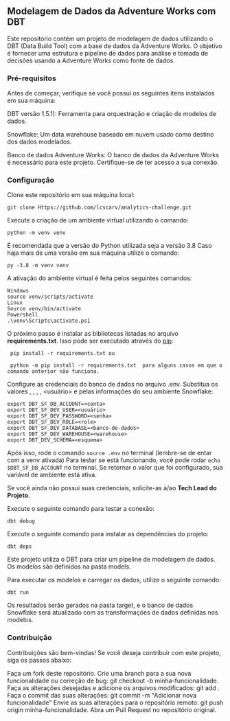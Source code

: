
## Modelagem de Dados da Adventure Works com DBT
Este repositório contém um projeto de modelagem de dados utilizando o DBT (Data Build Tool) com a base de dados da Adventure Works. O objetivo é fornecer uma estrutura e pipeline de dados para análise e tomada de decisões usando a Adventure Works como fonte de dados.

### Pré-requisitos
Antes de começar, verifique se você possui os seguintes itens instalados em sua máquina:

DBT versão 1.5.1): Ferramenta para orquestração e criação de modelos de dados.

Snowflake: Um data warehouse baseado em nuvem usado como destino dos dados modelados.

Banco de dados Adventure Works: O banco de dados da Adventure Works é necessário para este projeto. Certifique-se de ter acesso a sua conexão.

### Configuração
Clone este repositório em sua máquina local:

```
git clone Https://github.com/lcscarv/analytics-challenge.git
```
Execute a criação de um ambiente virtual utilizando o comando:

```
python -m venv venv
```

É recomendada que a versão do Python utilizada seja a versão 3.8 Caso haja mais de uma versão em sua máquina utilize o comando:

```
py -3.8 -m venv venv
```

A ativação do ambiente virtual é feita pelos seguintes comandos:

```
Windows
source venv/scripts/activate
Linux
Source venv/bin/activate
Powershell
.\venv\Scripts\activate.ps1
```

 O próximo passo é instalar as bibliotecas listadas no arquivo **requirements.txt**. Isso pode ser executado através do [pip](https://pypi.org/project/pip/):
 
```
 pip install -r requirements.txt ou

 python -m pip install -r requirements.txt  para alguns casos em que o comando anterior não funciona.
```

Configure as credenciais do banco de dados no arquivo .env. Substitua os valores <conta>, <warehouse>, <banco-de-dados>, <esquema>, <usuário> e <senha> pelas informações do seu ambiente Snowflake:
```
export DBT_SF_DB_ACCOUNT=<conta>
export DBT_SF_DEV_USER=<usuário>
export DBT_SF_DEV_PASSWORD=<senha>
export DBT_SF_DEV_ROLE=<role>
export DBT_SF_DEV_DATABASE=<banco-de-dados>
export DBT_SF_DEV_WAREHOUSE=<warehouse>
export DBT_DEV_SCHEMA=<esquema>
```
Após isso, rode o comando `source .env` no terminal (lembre-se de entar com a venv ativada)
Para testar se está funcionando, você pode rodar `echo $DBT_SF_DB_ACCOUNT` no terminal. Se retornar o valor que foi configurado, sua variável de ambiente está ativa.

Se você ainda não possui suas credenciais, solicite-as à/ao **Tech Lead do Projeto**.

Execute o seguinte comando para testar a conexão:
```
dbt debug
```
Execute o seguinte comando para instalar as dependências do projeto:
```
dbt deps
```

Este projeto utiliza o DBT para criar um pipeline de modelagem de dados. Os modelos são definidos na pasta models.

Para executar os modelos e carregar os dados, utilize o seguinte comando:
```
dbt run
```
Os resultados serão gerados na pasta target, e o banco de dados Snowflake será atualizado com as transformações de dados definidas nos modelos.

### Contribuição
Contribuições são bem-vindas! Se você deseja contribuir com este projeto, siga os passos abaixo:

Faça um fork deste repositório.
Crie uma branch para a sua nova funcionalidade ou correção de bug: git checkout -b minha-funcionalidade.
Faça as alterações desejadas e adicione os arquivos modificados: git add .
Faça o commit das suas alterações: git commit -m "Adicionar nova funcionalidade"
Envie as suas alterações para o repositório remoto: git push origin minha-funcionalidade.
Abra um Pull Request no repositório original.
